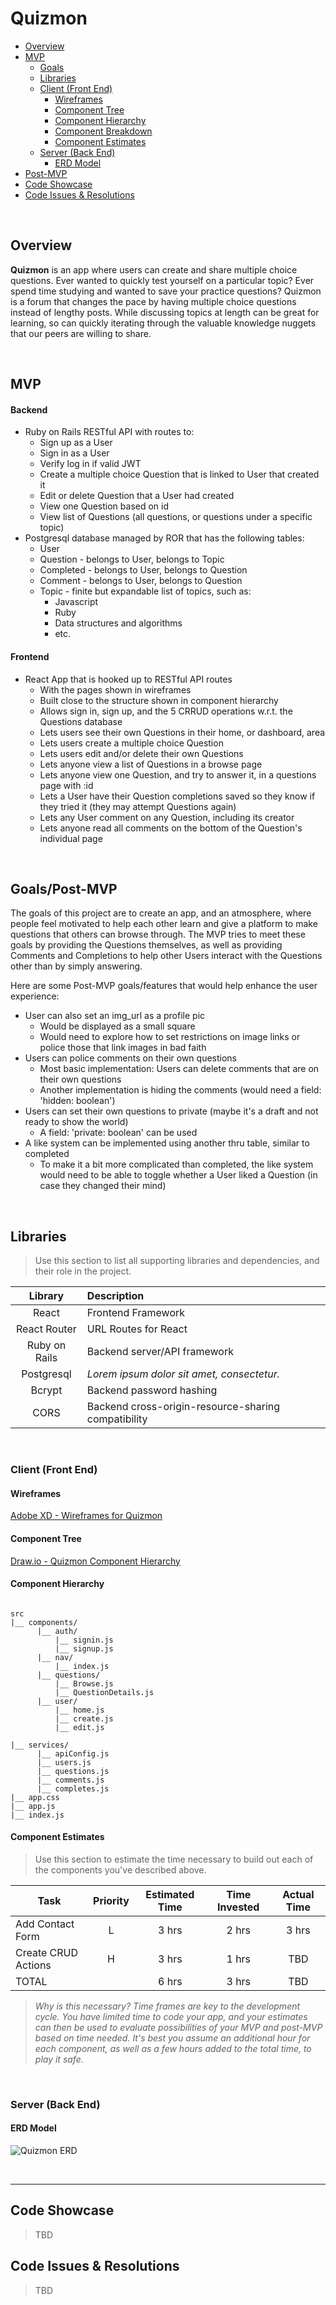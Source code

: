 # Quizmon

- [Overview](#overview)
- [MVP](#mvp)
  - [Goals](#goals)
  - [Libraries](#libraries)
  - [Client (Front End)](#client-front-end)
    - [Wireframes](#wireframes)
    - [Component Tree](#component-tree)
    - [Component Hierarchy](#component-hierarchy)
    - [Component Breakdown](#component-breakdown)
    - [Component Estimates](#component-estimates)
  - [Server (Back End)](#server-back-end)
    - [ERD Model](#erd-model)
- [Post-MVP](#post-mvp)
- [Code Showcase](#code-showcase)
- [Code Issues & Resolutions](#code-issues--resolutions)

<br>

## Overview

**Quizmon** is an app where users can create and share multiple choice questions. Ever wanted to quickly test yourself on a particular topic? Ever spend time studying and wanted to save your practice questions? Quizmon is a forum that changes the pace by having multiple choice questions instead of lengthy posts. While discussing topics at length can be great for learning, so can quickly iterating through the valuable knowledge nuggets that our peers are willing to share.

<br>

## MVP

#### Backend
  * Ruby on Rails RESTful API with routes to:
    * Sign up as a User
    * Sign in as a User 
    * Verify log in if valid JWT 
    * Create a multiple choice Question that is linked to User that created it
    * Edit or delete Question that a User had created 
    * View one Question based on id 
    * View list of Questions (all questions, or questions under a specific topic)
  * Postgresql database managed by ROR that has the following tables:
    * User 
    * Question - belongs to User, belongs to Topic 
    * Completed - belongs to User, belongs to Question 
    * Comment - belongs to User, belongs to Question 
    * Topic - finite but expandable list of topics, such as:
      * Javascript 
      * Ruby
      * Data structures and algorithms
      * etc. 

#### Frontend
  * React App that is hooked up to RESTful API routes 
    * With the pages shown in wireframes 
    * Built close to the structure shown in component hierarchy 
    * Allows sign in, sign up, and the 5 CRRUD operations w.r.t. the Questions database 
    * Lets users see their own Questions in their home, or dashboard, area 
    * Lets users create a multiple choice Question
    * Lets users edit and/or delete their own Questions
    * Lets anyone view a list of Questions in a browse page 
    * Lets anyone view one Question, and try to answer it, in a questions page with :id 
    * Lets a User have their Question completions saved so they know if they tried it (they may attempt Questions again) 
    * Lets any User comment on any Question, including its creator 
    * Lets anyone read all comments on the bottom of the Question's individual page 

<br>

## Goals/Post-MVP

The goals of this project are to create an app, and an atmosphere, where people feel motivated to help each other learn and give a platform to make questions that others can browse through. The MVP tries to meet these goals by providing the Questions themselves, as well as providing Comments and Completions to help other Users interact with the Questions other than by simply answering.

Here are some Post-MVP goals/features that would help enhance the user experience:

  * User can also set an img_url as a profile pic 
    * Would be displayed as a small square
    * Would need to explore how to set restrictions on image links or police those that link images in bad faith 
  * Users can police comments on their own questions 
    * Most basic implementation: Users can delete comments that are on their own questions 
    * Another implementation is hiding the comments (would need a field: 'hidden: boolean') 
  * Users can set their own questions to private (maybe it's a draft and not ready to show the world) 
    * A field: 'private: boolean' can be used 
  * A like system can be implemented using another thru table, similar to completed 
    * To make it a bit more complicated than completed, the like system would need to be able to toggle whether a User liked a Question (in case they changed their mind)

<br>

## Libraries

> Use this section to list all supporting libraries and dependencies, and their role in the project.

|     Library      | Description                                |
| :--------------: | :----------------------------------------- |
|      React       | Frontend Framework |
|   React Router   | URL Routes for React |
| Ruby on Rails    | Backend server/API framework |
|   Postgresql     | _Lorem ipsum dolor sit amet, consectetur._ |
|  Bcrypt  | Backend password hashing |
|  CORS    | Backend cross-origin-resource-sharing compatibility | 

<br>

### Client (Front End)

#### Wireframes

[Adobe XD - Wireframes for Quizmon](./quizmon-mockups.xd)

#### Component Tree

[Draw.io - Quizmon Component Hierarchy](https://www.draw.io/#G1ZBsu3NufmAujOtJNN5jmgIDCL-xgoabz)

#### Component Hierarchy

``` structure

src
|__ components/
      |__ auth/
          |__ signin.js
          |__ signup.js
      |__ nav/
          |__ index.js
      |__ questions/
          |__ Browse.js
          |__ QuestionDetails.js
      |__ user/ 
          |__ home.js 
          |__ create.js
          |__ edit.js

|__ services/
      |__ apiConfig.js
      |__ users.js 
      |__ questions.js 
      |__ comments.js 
      |__ completes.js
|__ app.css
|__ app.js
|__ index.js
```

#### Component Estimates

> Use this section to estimate the time necessary to build out each of the components you've described above.

| Task                | Priority | Estimated Time | Time Invested | Actual Time |
| ------------------- | :------: | :------------: | :-----------: | :---------: |
| Add Contact Form    |    L     |     3 hrs      |     2 hrs     |    3 hrs    |
| Create CRUD Actions |    H     |     3 hrs      |     1 hrs     |     TBD     |
| TOTAL               |          |     6 hrs      |     3 hrs     |     TBD     |

> _Why is this necessary? Time frames are key to the development cycle. You have limited time to code your app, and your estimates can then be used to evaluate possibilities of your MVP and post-MVP based on time needed. It's best you assume an additional hour for each component, as well as a few hours added to the total time, to play it safe._

<br>

### Server (Back End)

#### ERD Model

![Quizmon ERD](./quizmon-ERD.png)

<br>

***

## Code Showcase

> TBD

## Code Issues & Resolutions

> TBD
